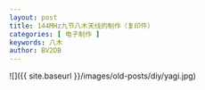 ```yaml
---
layout: post
title: 144MHz九节八木天线的制作（复印件）
categories: [ 电子制作 ]
keywords: 八木
author: BV2DB
---
```


![]({{ site.baseurl }}/images/old-posts/diy/yagi.jpg)